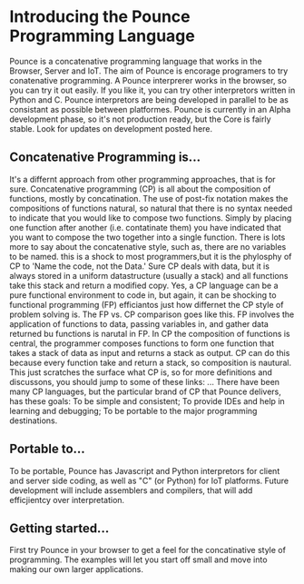 # Introducing the Pounce Programming Language
Pounce is a concatenative programming language that works in the Browser, Server and IoT.
The aim of Pounce is encorage programers to try conatenative programming. A Pounce interprerer works in the browser, so you can try it out easily. If you like it, you can try other interpretors written in Python and C. Pounce interpretors are being developed in parallel to be as consistant as possible between platformes.
Pounce is currently in an Alpha development phase, so it's not production ready, but the Core is fairly stable. Look for updates on development posted here.

## Concatenative Programming is... 
It's a differnt approach from other programming approaches, that is for sure. Concatenative programming (CP) is all about the composition of functions, mostly by concatination.
The use of post-fix notation makes the compositions of functions natural, so natural that there is no syntax needed to indicate that you would like to compose two functions. Simply by placing one function after another (i.e. contatinate them) you have indicated that you want to compose the two together into a single function.
There is lots more to say about the concatenative style, such as, there are no variables to be named. this is a shock to most programmers,but it is the phylosphy of CP to 'Name the code, not the Data.' Sure CP deals with data, but it is always stored in a uniform datastructure (usually a stack) and all functions take this stack and return a modified copy.
Yes, a CP language can be a pure functional environment to code in, but again, it can be shocking to functional programming (FP) efficiantos just how differnet the CP style of problem solving is. 
The FP vs. CP comparison goes like this. 
FP involves the application of functions to data, passing variables in, and gather data returned bu functions is narutal in FP. 
In CP the composition of functions is central, the programmer composes functions to form one function that takes a stack of data as input and returns a stack as output. CP can do this because every function take and return a stack, so composition is nautural.
This just scratches the surface what CP is, so for more definitions and discussons, you should jump to some of these links: ... 
There have been many CP languages, but the particular brand of CP that Pounce delivers, has these goals: To be simple and consistent; To provide IDEs and help in learning and debugging; To be portable to the major programming destinations.


## Portable to...
To be portable, Pounce has Javascript and Python interpretors for client and server side coding, as well as "C" (or Python) for IoT platforms. 
Future development will include assemblers and compilers, that will add efficjientcy over interpretation.
 
## Getting started...
First try Pounce in your browser to get a feel for the concatinative style of programming. The examples will let you start off small and move into making our own larger applications.
